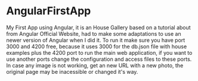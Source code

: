 # AngularFirstApp
My First App using Angular, it is an House Gallery based on a tutorial about from Angular Official Website, had to make some adaptations to use an newer version of Angular when I did it.
To run it make sure you have port 3000 and 4200 free, because it uses 3000 for the db.json file with house examples plus the 4200 port to run the main web application, if you want to use another ports change the configuration and access files to these ports.
In case any image is not working, get an new URL with a new photo, the original page may be inacessible or changed it's way.

